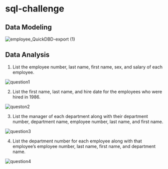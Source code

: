 # sql-challenge

## Data Modeling

![employee_QuickDBD-export (1)](https://github.com/alebridegroom/sql-challenge/assets/91504694/b3bb9c46-d116-4525-bbbe-1c1eb73b93c7)


## Data Analysis
1. List the employee number, last name, first name, sex, and salary of each employee.

![question1](https://github.com/alebridegroom/sql-challenge/assets/91504694/13e891ed-0ad1-4d8a-8c0f-4c81e2332a69)

2. List the first name, last name, and hire date for the employees who were hired in 1986.

![queston2](https://github.com/alebridegroom/sql-challenge/assets/91504694/56a32876-b2e7-4966-9c7f-7a2b85c9e589)

3. List the manager of each department along with their department number, department name, employee number, last name, and first name.

![question3](https://github.com/alebridegroom/sql-challenge/assets/91504694/2d01a4b9-2dc8-41d2-a4f2-0cc0a15ce7f0)

4. List the department number for each employee along with that employee’s employee number, last name, first name, and department name.

![question4](https://github.com/alebridegroom/sql-challenge/assets/91504694/8f277f71-41a9-4d2b-a473-9ecc3ef4901f)






